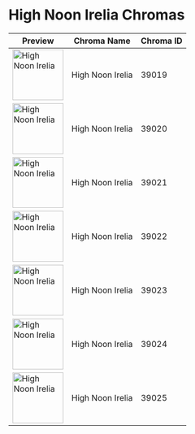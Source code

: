 # High Noon Irelia Chromas

| Preview | Chroma Name | Chroma ID |
|---|---|---|
| <img src='https://raw.communitydragon.org/latest/plugins/rcp-be-lol-game-data/global/default/v1/champion-chroma-images/39/39019.png' alt='High Noon Irelia' width='100'> | High Noon Irelia | 39019 |
| <img src='https://raw.communitydragon.org/latest/plugins/rcp-be-lol-game-data/global/default/v1/champion-chroma-images/39/39020.png' alt='High Noon Irelia' width='100'> | High Noon Irelia | 39020 |
| <img src='https://raw.communitydragon.org/latest/plugins/rcp-be-lol-game-data/global/default/v1/champion-chroma-images/39/39021.png' alt='High Noon Irelia' width='100'> | High Noon Irelia | 39021 |
| <img src='https://raw.communitydragon.org/latest/plugins/rcp-be-lol-game-data/global/default/v1/champion-chroma-images/39/39022.png' alt='High Noon Irelia' width='100'> | High Noon Irelia | 39022 |
| <img src='https://raw.communitydragon.org/latest/plugins/rcp-be-lol-game-data/global/default/v1/champion-chroma-images/39/39023.png' alt='High Noon Irelia' width='100'> | High Noon Irelia | 39023 |
| <img src='https://raw.communitydragon.org/latest/plugins/rcp-be-lol-game-data/global/default/v1/champion-chroma-images/39/39024.png' alt='High Noon Irelia' width='100'> | High Noon Irelia | 39024 |
| <img src='https://raw.communitydragon.org/latest/plugins/rcp-be-lol-game-data/global/default/v1/champion-chroma-images/39/39025.png' alt='High Noon Irelia' width='100'> | High Noon Irelia | 39025 |
